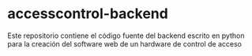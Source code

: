 # accesscontrol-backend
Este repositorio contiene el código fuente del backend escrito en python para la creación del software web de un hardware de control de acceso
